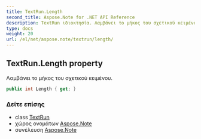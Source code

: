 ```yaml
---
title: TextRun.Length
second_title: Aspose.Note for .NET API Reference
description: TextRun ιδιοκτησία. Λαμβάνει το μήκος του σχετικού κειμένου.
type: docs
weight: 20
url: /el/net/aspose.note/textrun/length/
---
```

## TextRun.Length property

Λαμβάνει το μήκος του σχετικού κειμένου.

```csharp
public int Length { get; }
```

### Δείτε επίσης

* class [TextRun](../)
* χώρος ονομάτων [Aspose.Note](../../textrun/)
* συνέλευση [Aspose.Note](../../../)


